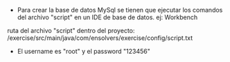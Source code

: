 - Para crear la base de datos MySql se tienen que ejecutar los comandos del archivo "script" en un IDE de base de datos. ej: Workbench

ruta del archivo "script" dentro del proyecto:
/exercise/src/main/java/com/ensolvers/exercise/config/script.txt

- El username es "root" y el password "123456"
